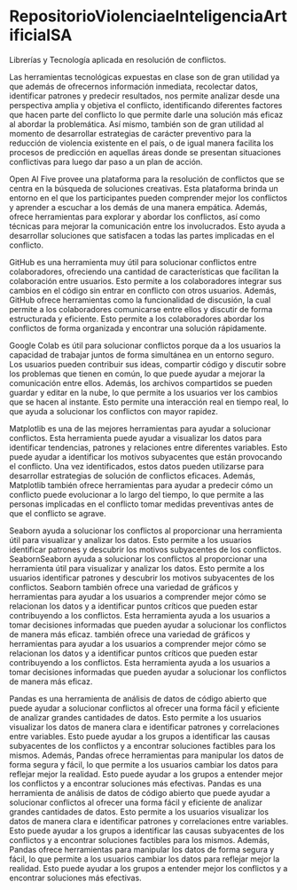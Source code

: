# RepositorioViolenciaeInteligenciaArtificialSA

Librerías y Tecnología aplicada en resolución de conflictos.

Las herramientas tecnológicas expuestas en clase son de gran utilidad ya que además de ofrecernos información inmediata, recolectar datos, identificar patrones y predecir resultados, nos permite analizar desde una perspectiva amplia y objetiva el conflicto, identificando diferentes factores que hacen parte del conflicto lo que permite darle una solución más eficaz al abordar la problemática. Así mismo, también son de gran utilidad al momento de desarrollar estrategias de carácter preventivo para la reducción de violencia existente en el país, o de igual manera facilita los procesos de predicción en aquellas áreas donde se presentan situaciones conflictivas para luego dar paso a un plan de acción.

Open Al Five provee una plataforma para la resolución de conflictos que se centra en la búsqueda de soluciones creativas. Esta plataforma brinda un entorno en el que los participantes pueden comprender mejor los conflictos y aprender a escuchar a los demás de una manera empática. Además, ofrece herramientas para explorar y abordar los conflictos, así como técnicas para mejorar la comunicación entre los involucrados. Esto ayuda a desarrollar soluciones que satisfacen a todas las partes implicadas en el conflicto.

GitHub es una herramienta muy útil para solucionar conflictos entre colaboradores, ofreciendo una cantidad de características que facilitan la colaboración entre usuarios. Esto permite a los colaboradores integrar sus cambios en el código sin entrar en conflicto con otros usuarios. Además, GitHub ofrece herramientas como la funcionalidad de discusión, la cual permite a los colaboradores comunicarse entre ellos y discutir de forma estructurada y eficiente. Esto permite a los colaboradores abordar los conflictos de forma organizada y encontrar una solución rápidamente.

Google Colab es útil para solucionar conflictos porque da a los usuarios la capacidad de trabajar juntos de forma simultánea en un entorno seguro. Los usuarios pueden contribuir sus ideas, compartir código y discutir sobre los problemas que tienen en común, lo que puede ayudar a mejorar la comunicación entre ellos. Además, los archivos compartidos se pueden guardar y editar en la nube, lo que permite a los usuarios ver los cambios que se hacen al instante. Esto permite una interacción real en tiempo real, lo que ayuda a solucionar los conflictos con mayor rapidez.

Matplotlib es una de las mejores herramientas para ayudar a solucionar conflictos. Esta herramienta puede ayudar a visualizar los datos para identificar tendencias, patrones y relaciones entre diferentes variables. Esto puede ayudar a identificar los motivos subyacentes que están provocando el conflicto. Una vez identificados, estos datos pueden utilizarse para desarrollar estrategias de solución de conflictos eficaces. Además, Matplotlib también ofrece herramientas para ayudar a predecir cómo un conflicto puede evolucionar a lo largo del tiempo, lo que permite a las personas implicadas en el conflicto tomar medidas preventivas antes de que el conflicto se agrave.

Seaborn ayuda a solucionar los conflictos al proporcionar una herramienta útil para visualizar y analizar los datos. Esto permite a los usuarios identificar patrones y descubrir los motivos subyacentes de los conflictos. SeabornSeaborn ayuda a solucionar los conflictos al proporcionar una herramienta útil para visualizar y analizar los datos. Esto permite a los usuarios identificar patrones y descubrir los motivos subyacentes de los conflictos. Seaborn también ofrece una variedad de gráficos y herramientas para ayudar a los usuarios a comprender mejor cómo se relacionan los datos y a identificar puntos críticos que pueden estar contribuyendo a los conflictos. Esta herramienta ayuda a los usuarios a tomar decisiones informadas que pueden ayudar a solucionar los conflictos de manera más eficaz. también ofrece una variedad de gráficos y herramientas para ayudar a los usuarios a comprender mejor cómo se relacionan los datos y a identificar puntos críticos que pueden estar contribuyendo a los conflictos. Esta herramienta ayuda a los usuarios a tomar decisiones informadas que pueden ayudar a solucionar los conflictos de manera más eficaz.

Pandas es una herramienta de análisis de datos de código abierto que puede ayudar a solucionar conflictos al ofrecer una forma fácil y eficiente de analizar grandes cantidades de datos. Esto permite a los usuarios visualizar los datos de manera clara e identificar patrones y correlaciones entre variables. Esto puede ayudar a los grupos a identificar las causas subyacentes de los conflictos y a encontrar soluciones factibles para los mismos. Además, Pandas ofrece herramientas para manipular los datos de forma segura y fácil, lo que permite a los usuarios cambiar los datos para reflejar mejor la realidad. Esto puede ayudar a los grupos a entender mejor los conflictos y a encontrar soluciones más efectivas. Pandas es una herramienta de análisis de datos de código abierto que puede ayudar a solucionar conflictos al ofrecer una forma fácil y eficiente de analizar grandes cantidades de datos. Esto permite a los usuarios visualizar los datos de manera clara e identificar patrones y correlaciones entre variables. Esto puede ayudar a los grupos a identificar las causas subyacentes de los conflictos y a encontrar soluciones factibles para los mismos. Además, Pandas ofrece herramientas para manipular los datos de forma segura y fácil, lo que permite a los usuarios cambiar los datos para reflejar mejor la realidad. Esto puede ayudar a los grupos a entender mejor los conflictos y a encontrar soluciones más efectivas.

